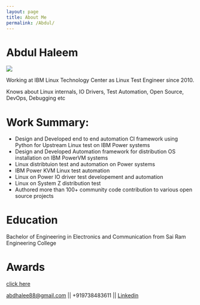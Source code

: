 ```yaml
---
layout: page
title: About Me
permalink: /Abdul/
---
```

# Abdul Haleem

![](https://avatars0.githubusercontent.com/u/11769556?s=460&u=e78cac0016d1c4c5567a6a79dbd1f29c41dcb786&v=4)

Working at IBM Linux Technology Center as Linux Test Engineer since 2010.

Knows about Linux internals, IO Drivers, Test Automation, Open Source, DevOps, Debugging etc

# Work Summary:
* Design and Developed end to end automation CI framework using Python for Upstream Linux test on IBM Power systems 
* Design and Developed Automation framework for distribution OS installation on IBM PowerVM systems
* Linux distribtuion test and automation on Power systems 
* IBM Power KVM Linux test automation
* Linux on Power IO driver test developement and automation
* Linux on System Z distribution test
* Authored more than 100+ community code contribution to various open source projects


# Education
Bachelor of Engineering in Electronics and Communication from Sai Ram Engineering College

# Awards
[click here](https://abdhaleegit.github.io/Awards)


[abdhalee88@gmail.com](mailto:abdhalee88@gmail.com) || +919738483611 || [Linkedin](https://www.linkedin.com/in/abdul-haleem-ba169563/)


